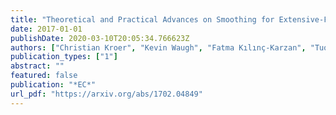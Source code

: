 ```yaml
---
title: "Theoretical and Practical Advances on Smoothing for Extensive-Form Games"
date: 2017-01-01
publishDate: 2020-03-10T20:05:34.766623Z
authors: ["Christian Kroer", "Kevin Waugh", "Fatma Kılınç-Karzan", "Tuomas Sandholm"]
publication_types: ["1"]
abstract: ""
featured: false
publication: "*EC*"
url_pdf: "https://arxiv.org/abs/1702.04849"
---
```


